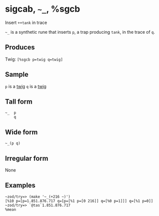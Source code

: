 sigcab, `~_`, %sgcb
============================

Insert `++tank` in trace

`~_` is a synthetic rune that inserts `p`, a trap producing `tank`, in
the trace of `q`.

Produces
--------

Twig: `[%sgcb p=twig q=twig]`

Sample
------

`p` is a [twig]() `q` is a [twig]()

Tall form
---------

    ~_  p
        q

Wide form
---------

    ~_(p q)

Irregular form
--------------

None

Examples
--------

    ~zod/try=> (make '~_(+216 ~)')
    [%10 p=[p=1.851.876.717 q=[p=[%1 p=[0 216]] q=[%0 p=1]]] q=[%1 p=0]]
    ~zod/try=> `@tas`1.851.876.717
    %mean

